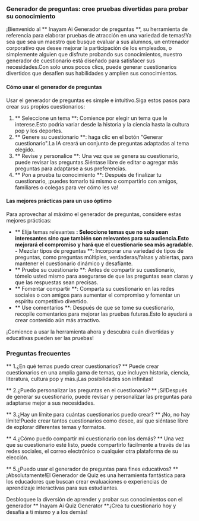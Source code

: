 ### Generador de preguntas: cree pruebas divertidas para probar su conocimiento

¡Bienvenido al ** Inayam Ai Generador de preguntas **, su herramienta de referencia para elaborar pruebas de atracción en una variedad de temas!Ya sea que sea un maestro que busque evaluar a sus alumnos, un entrenador corporativo que desee mejorar la participación de los empleados, o simplemente alguien que disfrute probando sus conocimientos, nuestro generador de cuestionario está diseñado para satisfacer sus necesidades.Con solo unos pocos clics, puede generar cuestionarios divertidos que desafíen sus habilidades y amplíen sus conocimientos.

#### Cómo usar el generador de preguntas

Usar el generador de preguntas es simple e intuitivo.Siga estos pasos para crear sus propios cuestionarios:

1. ** Seleccione un tema **: Comience por elegir un tema que le interese.Esto podría variar desde la historia y la ciencia hasta la cultura pop y los deportes.
2. ** Genere su cuestionario **: haga clic en el botón "Generar cuestionario".La IA creará un conjunto de preguntas adaptadas al tema elegido.
3. ** Revise y personalice **: Una vez que se genera su cuestionario, puede revisar las preguntas.Siéntase libre de editar o agregar más preguntas para adaptarse a sus preferencias.
4. ** Pon a prueba tu conocimiento **: Después de finalizar tu cuestionario, ¡puedes tomarlo tú mismo o compartirlo con amigos, familiares o colegas para ver cómo les va!

#### Las mejores prácticas para un uso óptimo

Para aprovechar al máximo el generador de preguntas, considere estas mejores prácticas:

- ** Elija temas relevantes **: Seleccione temas que no solo sean interesantes sino que también son relevantes para su audiencia.Esto mejorará el compromiso y hará que el cuestionario sea más agradable.
-** Mezclar tipos de preguntas **: Incorporar una variedad de tipos de preguntas, como preguntas múltiples, verdaderas/falsas y abiertas, para mantener el cuestionario dinámico y desafiante.
- ** Pruebe su cuestionario **: Antes de compartir su cuestionario, tómelo usted mismo para asegurarse de que las preguntas sean claras y que las respuestas sean precisas.
- ** Fomentar compartir **: Comparta su cuestionario en las redes sociales o con amigos para aumentar el compromiso y fomentar un espíritu competitivo divertido.
- ** Use comentarios **: Después de que se tome su cuestionario, recopile comentarios para mejorar las pruebas futuras.Esto lo ayudará a crear contenido aún más atractivo.

¡Comience a usar la herramienta ahora y descubra cuán divertidas y educativas pueden ser las pruebas!

### Preguntas frecuentes

** 1.¿En qué temas puedo crear cuestionarios? **
Puede crear cuestionarios en una amplia gama de temas, que incluyen historia, ciencia, literatura, cultura pop y más.¡Las posibilidades son infinitas!

** 2.¿Puedo personalizar las preguntas en el cuestionario? **
¡Sí!Después de generar su cuestionario, puede revisar y personalizar las preguntas para adaptarse mejor a sus necesidades.

** 3.¿Hay un límite para cuántas cuestionarios puedo crear? **
¡No, no hay límite!Puede crear tantos cuestionarios como desee, así que siéntase libre de explorar diferentes temas y formatos.

** 4.¿Cómo puedo compartir mi cuestionario con los demás? **
Una vez que su cuestionario esté listo, puede compartirlo fácilmente a través de las redes sociales, el correo electrónico o cualquier otra plataforma de su elección.

** 5.¿Puedo usar el generador de preguntas para fines educativos? **
¡Absolutamente!El Generador de Quiz es una herramienta fantástica para los educadores que buscan crear evaluaciones o experiencias de aprendizaje interactivas para sus estudiantes.

Desbloquee la diversión de aprender y probar sus conocimientos con el generador ** Inayam Ai Quiz Generator **.¡Crea tu cuestionario hoy y desafía a ti mismo y a los demás!